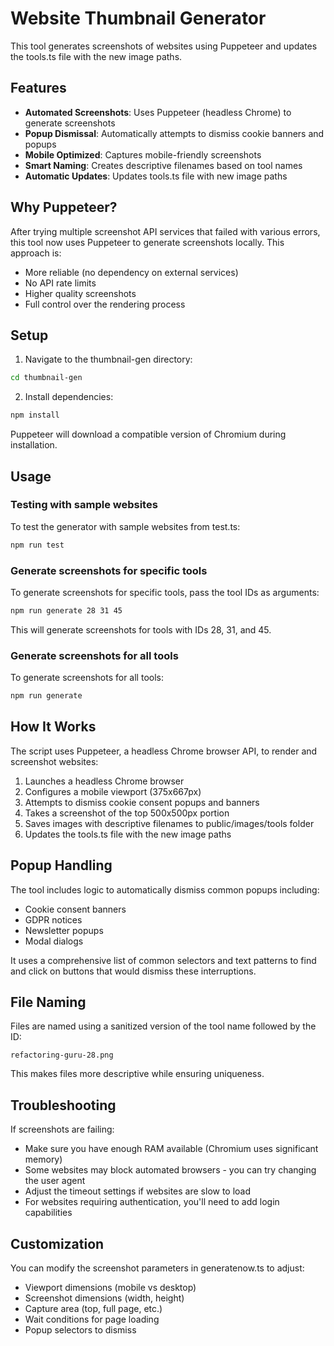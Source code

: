 # Website Thumbnail Generator

This tool generates screenshots of websites using Puppeteer and updates the tools.ts file with the new image paths. 

## Features

- **Automated Screenshots**: Uses Puppeteer (headless Chrome) to generate screenshots
- **Popup Dismissal**: Automatically attempts to dismiss cookie banners and popups
- **Mobile Optimized**: Captures mobile-friendly screenshots
- **Smart Naming**: Creates descriptive filenames based on tool names
- **Automatic Updates**: Updates tools.ts file with new image paths

## Why Puppeteer?

After trying multiple screenshot API services that failed with various errors, this tool now uses Puppeteer to generate screenshots locally. This approach is:

- More reliable (no dependency on external services)
- No API rate limits 
- Higher quality screenshots
- Full control over the rendering process

## Setup

1. Navigate to the thumbnail-gen directory:

```bash
cd thumbnail-gen
```

2. Install dependencies:

```bash
npm install
```

Puppeteer will download a compatible version of Chromium during installation.

## Usage

### Testing with sample websites

To test the generator with sample websites from test.ts:

```bash
npm run test
```

### Generate screenshots for specific tools

To generate screenshots for specific tools, pass the tool IDs as arguments:

```bash
npm run generate 28 31 45
```

This will generate screenshots for tools with IDs 28, 31, and 45.

### Generate screenshots for all tools

To generate screenshots for all tools:

```bash
npm run generate
```

## How It Works

The script uses Puppeteer, a headless Chrome browser API, to render and screenshot websites:

1. Launches a headless Chrome browser
2. Configures a mobile viewport (375x667px)
3. Attempts to dismiss cookie consent popups and banners
4. Takes a screenshot of the top 500x500px portion
5. Saves images with descriptive filenames to public/images/tools folder
6. Updates the tools.ts file with the new image paths

## Popup Handling

The tool includes logic to automatically dismiss common popups including:

- Cookie consent banners
- GDPR notices
- Newsletter popups
- Modal dialogs

It uses a comprehensive list of common selectors and text patterns to find and click on buttons that would dismiss these interruptions.

## File Naming

Files are named using a sanitized version of the tool name followed by the ID:

```
refactoring-guru-28.png
```

This makes files more descriptive while ensuring uniqueness.

## Troubleshooting

If screenshots are failing:

- Make sure you have enough RAM available (Chromium uses significant memory)
- Some websites may block automated browsers - you can try changing the user agent
- Adjust the timeout settings if websites are slow to load
- For websites requiring authentication, you'll need to add login capabilities

## Customization

You can modify the screenshot parameters in generatenow.ts to adjust:

- Viewport dimensions (mobile vs desktop)
- Screenshot dimensions (width, height)
- Capture area (top, full page, etc.)
- Wait conditions for page loading
- Popup selectors to dismiss
